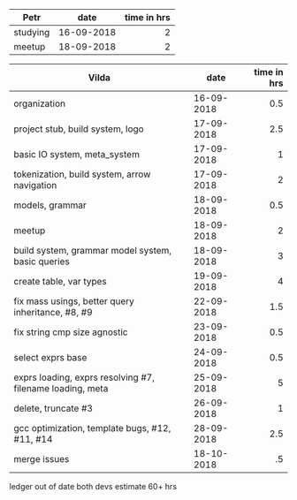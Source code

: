 | Petr | date | time in hrs |
| ---- | ---- | ----------: |
| studying | 16-09-2018 | 2 |
| meetup | 18-09-2018 | 2 |

| Vilda | date | time in hrs |
| ----- | ---- | ----------: |
| organization | 16-09-2018 | 0.5 |
| project stub, build system, logo | 17-09-2018 | 2.5 |
| basic IO system, meta_system | 17-09-2018 | 1 |
| tokenization, build system, arrow navigation | 17-09-2018 | 2 |
| models, grammar | 18-09-2018 | 0.5 |
| meetup | 18-09-2018 | 2 |
| build system, grammar model system, basic queries | 18-09-2018 | 3 |
| create table, var types | 19-09-2018 | 4 |
| fix mass usings, better query inheritance, #8, #9 | 22-09-2018 | 1.5 |
| fix string cmp size agnostic | 23-09-2018 | 0.5 |
| select exprs base | 24-09-2018 | 0.5 |
| exprs loading, exprs resolving #7, filename loading, meta | 25-09-2018 | 5 |
| delete, truncate #3 | 26-09-2018 | 1 |
| gcc optimization, template bugs, #12, #11, #14 | 28-09-2018 | 2.5 |
| merge issues | 18-10-2018 | .5 |


ledger out of date
both devs estimate 60+ hrs